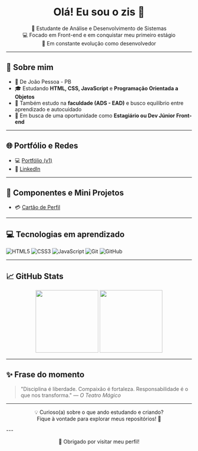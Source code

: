 <h1 align="center">Olá! Eu sou o zis 👋</h1>

<p align="center">
  🎯 Estudante de Análise e Desenvolvimento de Sistemas <br>
  💻 Focado em Front-end e em conquistar meu primeiro estágio <br>
  🚀 Em constante evolução como desenvolvedor
</p>

---

## 🧠 Sobre mim

- 📍 De João Pessoa - PB
- 🎓 Estudando **HTML, CSS, JavaScript** e **Programação Orientada a Objetos**
- 🧩 Também estudo na **faculdade (ADS - EAD)** e busco equilíbrio entre aprendizado e autocuidado
- 💼 Em busca de uma oportunidade como **Estagiário ou Dev Júnior Front-end**

---

## 🌐 Portfólio e Redes

- 💻 [Portfólio (v1)](https://eaezis.github.io/portfolio-v1/)  
- 💼 [LinkedIn](https://www.linkedin.com/in/demilly-oliveira-582158366/)  
---

## 🧾 Componentes e Mini Projetos

- 💳 [Cartão de Perfil](https://eaezis.github.io/profile-card/)


---

## 💻 Tecnologias em aprendizado

![HTML5](https://img.shields.io/badge/HTML5-E34F26?style=for-the-badge&logo=html5&logoColor=fff)
![CSS3](https://img.shields.io/badge/CSS3-1572B6?style=for-the-badge&logo=css3&logoColor=fff)
![JavaScript](https://img.shields.io/badge/JavaScript-F7DF1E?style=for-the-badge&logo=javascript&logoColor=000)
![Git](https://img.shields.io/badge/Git-F05032?style=for-the-badge&logo=git&logoColor=fff)
![GitHub](https://img.shields.io/badge/GitHub-181717?style=for-the-badge&logo=github&logoColor=fff)

---

## 📈 GitHub Stats

<div align="center">
  <img height="170" src="https://github-readme-stats.vercel.app/api?username=eaezis&show_icons=true&theme=react&hide=contribs,prs" />
  <img height="170" src="https://github-readme-stats.vercel.app/api/top-langs/?username=eaezis&layout=compact&theme=react" />
</div>

---

## ✨ Frase do momento

> "Disciplina é liberdade. Compaixão é fortaleza. Responsabilidade é o que nos transforma." — *O Teatro Mágico*

---
<p align="center">
  💡 Curioso(a) sobre o que ando estudando e criando? <br>
  Fique à vontade para explorar meus repositórios! 🚀
</p>
---
<p align="center">💙 Obrigado por visitar meu perfil!</p>
